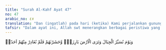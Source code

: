 ```yaml
---
title: "Surah Al-Kahf Ayat 47"
no: 47
arabic_no: ٤٧
translation: "Dan (ingatlah) pada hari (ketika) Kami perjalankan gunung-gunung dan engkau akan melihat bumi itu rata dan Kami kumpulkan mereka (seluruh manusia), dan tidak Kami tinggalkan seorang pun dari mereka."
tafsir: "Dalam ayat ini, Allah swt menerangkan berbagai peristiwa yang terjadi pada hari kiamat. Peristiwa-peristiwa itu antara lain:\n\nPada hari itu, Allah swt mencabut gunung-gunung dari cengkeraman bumi, sehingga hancur menjadi debu lalu diterbangkan ke udara sebagai-mana Allah menerbangkan awan. Dalam ayat yang lain Allah swt berfirman:\n\nApabila bumi diguncangkan sedahsyat-dahsyatnya, dan gunung-gunung dihancurluluhkan sehancur-hancurnya, maka jadilah ia debu yang beterbangan. (al-Waqi'ah/56: 4-6)\n\nKeadaan permukaan bumi ketika itu tampak polos. Tidak ada lagi sisa-sisa benda peradaban manusia, pohon-pohon kayu, sungai-sungai, dan laut yang selama ini terdapat di permukaan bumi. Semua manusia tampak jelas di hadapan Tuhan, tidak ada satu pun yang menutupi keadaan mereka seperti diterangkan Allah dalam firman-Nya:\n\nDan mereka bertanya kepadamu (Muhammad) tentang gunung-gunung, maka katakanlah, \"Tuhanku akan menghancurkannya (pada hari Kiamat) sehancur-hancurnya, kemudian Dia akan menjadikan (bekas gunung-gunung) itu rata sama sekali, (Sehingga) kamu tidak akan melihat lagi ada tempat yang rendah dan yang tinggi di sana.\" (thaha/20: 105-107)\n\nPada hari itu, Allah swt mengumpulkan umat manusia dari zaman awal sampai akhir, sesudah dibangkitkan dari kuburnya masing-masing. Tidak seorang pun pada hari itu yang ketinggalan untuk diperiksa, baik raja maupun rakyat. Keadaan demikian diterangkan Allah swt dalam firman-Nya:\n\nKatakanlah, \"(Ya), sesungguhnya orang-orang yang terdahulu dan yang kemudian, pasti semua akan dikumpulkan pada waktu tertentu, pada hari yang sudah dimaklumi. (al-Waqi'ah/56: 49-50)\n\nFirman Allah swt:\n\n¦ Itulah hari ketika semua manusia dikumpulkan (untuk dihisab), dan itulah hari yang disaksikan (oleh semua makhluk). (Hud/11: 103)\n\nRasulullah saw menceritakan pula keadaan hari yang dahsyat itu sebagai berikut:\n\nDiriwayatkan dari 'Aisyah ra bahwa dia berkata, \"Aku dengar Rasulullah saw bersabda, \"Pada hari kiamat itu manusia dikumpulkan (di Padang Mahsyar) berkaki telanjang, bertelanjang bulat, lagi tidak berkhitan.\" Aku lalu bertanya, \"Wahai Rasulullah, apakah antara laki-laki dan perempuan saling melihat satu sama lain?\" Rasul saw menjawab, \"Ya 'Aisyah, urusan hari kiamat itu lebih dahsyat dari melihat satu sama lain.\" (Riwayat Muslim dalam sahihnya)"
---
```

وَيَوْمَ نُسَيِّرُ الْجِبَالَ وَتَرَى الْاَرْضَ بَارِزَةًۙ وَّحَشَرْنٰهُمْ فَلَمْ نُغَادِرْ مِنْهُمْ اَحَدًاۚ 